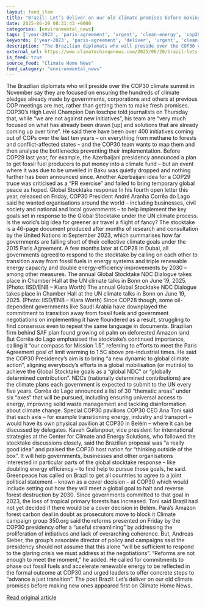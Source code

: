 ```yaml
---
layout: feed_item
title: "Brazil: Let’s deliver on our old climate promises before making new ones"
date: 2025-06-20 08:31:43 +0000
categories: [environmental_news]
tags: ['year-2023', 'paris-agreement', 'urgent', 'clean-energy', 'cop29', 'rainforest', 'climate-summit', 'amazon', 'emissions', 'fossil-fuels']
keywords: ['year-2023', 'paris-agreement', 'deliver', 'urgent', 'clean-energy', 'cop29', 'brazil', 'climate']
description: "The Brazilian diplomats who will preside over the COP30 climate summit in November say they are focused on ensuring the hundreds of climate pledges already m..."
external_url: https://www.climatechangenews.com/2025/06/20/brazil-lets-deliver-on-our-old-climate-promises-before-making-new-ones/
is_feed: true
source_feed: "Climate Home News"
feed_category: "environmental_news"
---
```


The Brazilian diplomats who will preside over the COP30 climate summit in November say they are focused on ensuring the hundreds of climate pledges already made by governments, corporations and others at previous COP meetings are met, rather than getting them to make fresh promises. COP30&#8217;s High Level Champion Dan Ioschpe told journalists on Thursday that, while &#8220;we are not against new initiatives&#8221;, his team are &#8220;very much focused on what has already been drawn [up] and solutions that are already coming up over time&#8221;. He said there have been over 400 initiatives coming out of COPs over the last ten years &#8211; on everything from methane to forests and conflict-affected states &#8211; and the COP30 team wants to map them and then analyse the bottlenecks preventing their implementation. Before COP29 last year, for example, the Azerbaijani presidency announced a plan to get fossil fuel producers to put money into a climate fund &#8211; but an event where it was due to be unveiled in Baku was quietly dropped and nothing further has been announced since. Another Azerbaijani idea for a COP29 truce was criticised as a &#8220;PR exercise&#8221; and failed to bring temporary global peace as hoped. Global Stocktake response In his fourth open letter this year, released on Friday, COP30 President André Aranha Corrêa do Lago said he wanted organisations around the world &#8211; including businesses, civil society and national and local governments &#8211; to help implement the key goals set in response to the Global Stocktake under the UN climate process. Is the world’s big idea for greener air travel a flight of fancy? The stocktake is a 46-page document produced after months of research and consultation by the United Nations in September 2023, which summarises how far governments are falling short of their collective climate goals under the 2015 Paris Agreement. A few months later at COP28 in Dubai, all governments agreed to respond to the stocktake by calling on each other to transition away from fossil fuels in energy systems and triple renewable energy capacity and double energy-efficiency improvements by 2030 &#8211; among other measures. The annual Global Stocktake NDC Dialogue takes place in Chamber Hall at the UN climate talks in Bonn on June 19, 2025. (Photo: IISD/ENB &#8211; Kiara Worth) The annual Global Stocktake NDC Dialogue takes place in Chamber Hall at the UN climate talks in Bonn on June 19, 2025. (Photo: IISD/ENB &#8211; Kiara Worth) Since COP28 though, some oil-dependent governments like Saudi Arabia have downplayed the commitment to transition away from fossil fuels and government negotiations on implementing it have floundered as a result, struggling to find consensus even to repeat the same language in documents. Brazilian firm behind SAF plan found growing oil palm on deforested Amazon land But Corrêa do Lago emphasised the stocktake&#8217;s continued importance, calling it &#8220;our compass for Mission 1.5&#8221;, referring to efforts to meet the Paris Agreement goal of limit warming to 1.5C above pre-industrial times. He said the COP30 Presidency&#8217;s aim is to bring &#8220;a new dynamic to global climate action&#8221;, aligning everybody&#8217;s efforts in a global mobilisation (or mutirão) to achieve the Global Stocktake goals as a &#8220;global NDC&#8221; or &#8220;globally determined contribution&#8221;. NDCs (nationally determined contributions) are the climate plans each government is expected to submit to the UN every five years. Corrêa do Lago announced a list of 30 &#8220;thematic areas&#8221; under six &#8220;axes&#8221; that will be pursued, including ensuring universal access to energy, improving solid waste management and tackling disinformation about climate change. Special COP30 pavilions COP30 CEO Ana Toni said that each axis &#8211; for example transitioning energy, industry and transport &#8211; would have its own physical pavilion at COP30 in Belém &#8211; where it can be discussed by delegates. Kaveh Guilanpour, vice president for international strategies at the Center for Climate and Energy Solutions, who followed the stocktake discussions closely, said the Brazilian proposal was &#8220;a really good idea&#8221; and praised the COP30 host nation for &#8220;thinking outside of the box&#8221;. It will help governments, businesses and other organisations interested in particular parts of the global stocktake response &#8211; like doubling energy efficiency &#8211; to find help to pursue those goals, he said. Greenpeace has called on Brazil to get all countries to agree to a joint political statement &#8211; known as a cover decision &#8211; at COP30 which would include setting out how they will meet a global goal to halt and reverse forest destruction by 2030. Since governments committed to that goal in 2023, the loss of tropical primary forests has increased. Toni said Brazil had not yet decided if there would be a cover decision in Belém. Pará’s Amazon forest carbon deal in doubt as prosecutors move to block it Climate campaign group 350.org said the reforms presented on Friday by the COP30 presidency offer a &#8220;useful streamlining&#8221; by addressing the proliferation of initiatives and lack of overarching coherence. But, Andreas Sieber, the group&#8217;s associate director of policy and campaigns said the presidency should not assume that this alone &#8220;will be sufficient to respond to the glaring crisis we must address at the negotiations&#8221;. &#8220;Reforms are not enough to meet the moment,&#8221; he added. He called for commitments to phase out fossil fuels and accelerate renewable energy to be reflected in the formal outcome at COP30 and urged leaders to offer concrete steps to &#8220;advance a just transition”. The post Brazil: Let&#8217;s deliver on our old climate promises before making new ones appeared first on Climate Home News.

[Read original article](https://www.climatechangenews.com/2025/06/20/brazil-lets-deliver-on-our-old-climate-promises-before-making-new-ones/)
